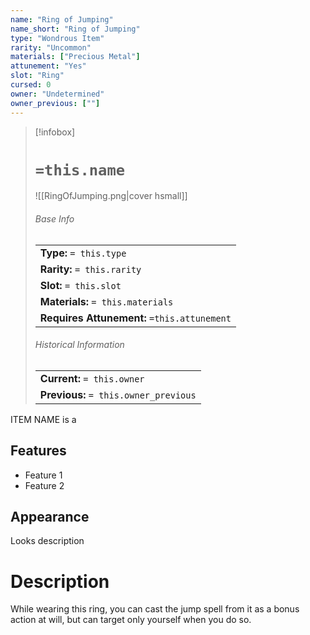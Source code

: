```yaml
---
name: "Ring of Jumping"
name_short: "Ring of Jumping"
type: "Wondrous Item"
rarity: "Uncommon"
materials: ["Precious Metal"]
attunement: "Yes"
slot: "Ring"
cursed: 0
owner: "Undetermined"
owner_previous: [""]
---
```

> [!infobox]  
> # `=this.name`
> ![[RingOfJumping.png|cover hsmall]]
> ###### Base Info
> | |
> |---|
> | **Type:** `= this.type` |
> | **Rarity:** `= this.rarity` |
> | **Slot:** `= this.slot` |
> | **Materials:** `= this.materials` |
> | **Requires Attunement:** `=this.attunement` |
> ###### Historical Information
> | |
> |---|
> | **Current:** `= this.owner` |
> | **Previous:** `= this.owner_previous` |

ITEM NAME is a 
## Features
- Feature 1
- Feature 2
## Appearance
Looks description
# Description
While wearing this ring, you can cast the jump spell from it as a bonus action at will, but can target only yourself when you do so.